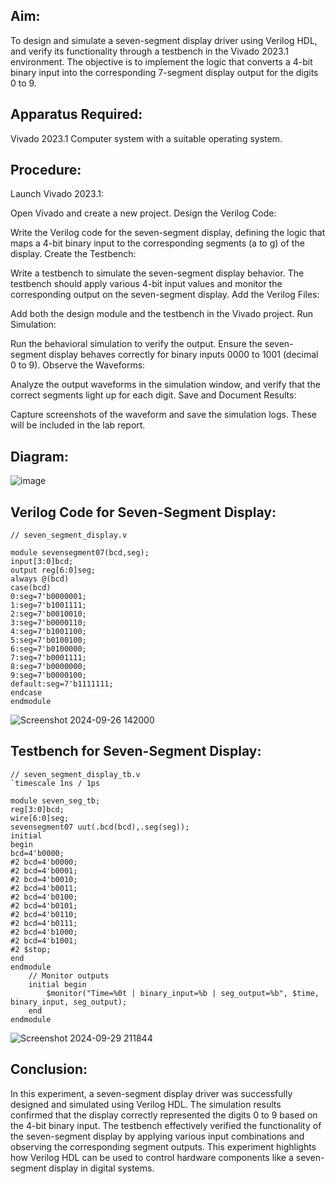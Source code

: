 ## Aim:

To design and simulate a seven-segment display driver using Verilog HDL, and verify its functionality through a testbench in the Vivado 2023.1 environment. The objective is to implement the logic that converts a 4-bit binary input into the corresponding 7-segment display output for the digits 0 to 9.

## Apparatus Required:

Vivado 2023.1
Computer system with a suitable operating system.

## Procedure:

Launch Vivado 2023.1:

Open Vivado and create a new project.
Design the Verilog Code:

Write the Verilog code for the seven-segment display, defining the logic that maps a 4-bit binary input to the corresponding segments (a to g) of the display.
Create the Testbench:

Write a testbench to simulate the seven-segment display behavior. The testbench should apply various 4-bit input values and monitor the corresponding output on the seven-segment display.
Add the Verilog Files:

Add both the design module and the testbench in the Vivado project.
Run Simulation:

Run the behavioral simulation to verify the output. Ensure the seven-segment display behaves correctly for binary inputs 0000 to 1001 (decimal 0 to 9).
Observe the Waveforms:

Analyze the output waveforms in the simulation window, and verify that the correct segments light up for each digit.
Save and Document Results:

Capture screenshots of the waveform and save the simulation logs. These will be included in the lab report.

## Diagram:
![image](https://github.com/user-attachments/assets/d7ecb419-906e-4e3b-9b82-f86ced4f364a)


## Verilog Code for Seven-Segment Display:
~~~
// seven_segment_display.v

module sevensegment07(bcd,seg);
input[3:0]bcd;
output reg[6:0]seg;
always @(bcd)
case(bcd)
0:seg=7'b0000001;
1:seg=7'b1001111;
2:seg=7'b0010010;
3:seg=7'b0000110;
4:seg=7'b1001100;
5:seg=7'b0100100;
6:seg=7'b0100000;
7:seg=7'b0001111;
8:seg=7'b0000000;
9:seg=7'b0000100;
default:seg=7'b1111111;
endcase
endmodule
~~~
![Screenshot 2024-09-26 142000](https://github.com/user-attachments/assets/d22120c2-3554-43c1-a81c-45388682276d)

## Testbench for Seven-Segment Display:
~~~
// seven_segment_display_tb.v
`timescale 1ns / 1ps

module seven_seg_tb;
reg[3:0]bcd;
wire[6:0]seg;
sevensegment07 uut(.bcd(bcd),.seg(seg));
initial 
begin
bcd=4'b0000;
#2 bcd=4'b0000;
#2 bcd=4'b0001;
#2 bcd=4'b0010;
#2 bcd=4'b0011;
#2 bcd=4'b0100;
#2 bcd=4'b0101;
#2 bcd=4'b0110;
#2 bcd=4'b0111;
#2 bcd=4'b1000;
#2 bcd=4'b1001;
#2 $stop;
end
endmodule
    // Monitor outputs
    initial begin
        $monitor("Time=%0t | binary_input=%b | seg_output=%b", $time, binary_input, seg_output);
    end
endmodule
~~~
![Screenshot 2024-09-29 211844](https://github.com/user-attachments/assets/913e98d6-410d-4e87-b78c-553cc672769e)

## Conclusion:

In this experiment, a seven-segment display driver was successfully designed and simulated using Verilog HDL. The simulation results confirmed that the display correctly represented the digits 0 to 9 based on the 4-bit binary input. The testbench effectively verified the functionality of the seven-segment display by applying various input combinations and observing the corresponding segment outputs. This experiment highlights how Verilog HDL can be used to control hardware components like a seven-segment display in digital systems.
